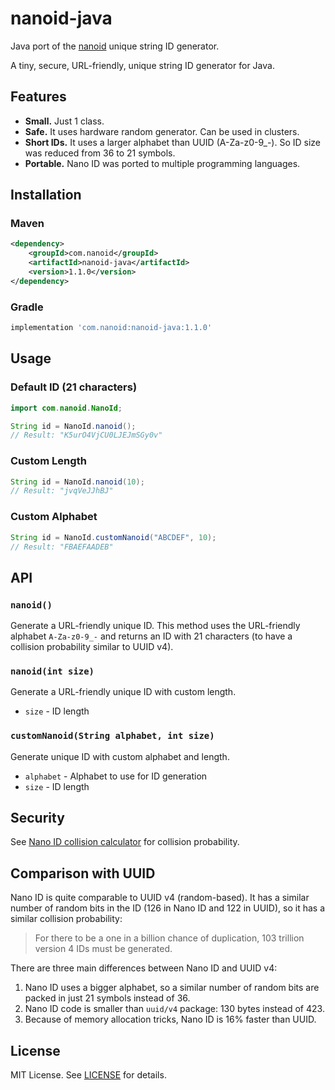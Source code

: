 # nanoid-java

Java port of the [nanoid](https://github.com/ai/nanoid) unique string ID generator.

A tiny, secure, URL-friendly, unique string ID generator for Java.

## Features

- **Small.** Just 1 class.
- **Safe.** It uses hardware random generator. Can be used in clusters.
- **Short IDs.** It uses a larger alphabet than UUID (A-Za-z0-9_-). So ID size was reduced from 36 to 21 symbols.
- **Portable.** Nano ID was ported to multiple programming languages.

## Installation

### Maven

```xml
<dependency>
    <groupId>com.nanoid</groupId>
    <artifactId>nanoid-java</artifactId>
    <version>1.1.0</version>
</dependency>
```

### Gradle

```gradle
implementation 'com.nanoid:nanoid-java:1.1.0'
```

## Usage

### Default ID (21 characters)

```java
import com.nanoid.NanoId;

String id = NanoId.nanoid();
// Result: "K5urO4VjCU0LJEJmSGy0v"
```

### Custom Length

```java
String id = NanoId.nanoid(10);
// Result: "jvqVeJJhBJ"
```

### Custom Alphabet

```java
String id = NanoId.customNanoid("ABCDEF", 10);
// Result: "FBAEFAADEB"
```

## API

### `nanoid()`

Generate a URL-friendly unique ID. This method uses the URL-friendly alphabet `A-Za-z0-9_-` and returns an ID with 21 characters (to have a collision probability similar to UUID v4).

### `nanoid(int size)`

Generate a URL-friendly unique ID with custom length.

- `size` - ID length

### `customNanoid(String alphabet, int size)`

Generate unique ID with custom alphabet and length.

- `alphabet` - Alphabet to use for ID generation
- `size` - ID length

## Security

See [Nano ID collision calculator](https://zelark.github.io/nano-id-cc/) for collision probability.

## Comparison with UUID

Nano ID is quite comparable to UUID v4 (random-based). It has a similar number of random bits in the ID (126 in Nano ID and 122 in UUID), so it has a similar collision probability:

> For there to be a one in a billion chance of duplication, 103 trillion version 4 IDs must be generated.

There are three main differences between Nano ID and UUID v4:

1. Nano ID uses a bigger alphabet, so a similar number of random bits are packed in just 21 symbols instead of 36.
2. Nano ID code is smaller than `uuid/v4` package: 130 bytes instead of 423.
3. Because of memory allocation tricks, Nano ID is 16% faster than UUID.

## License

MIT License. See [LICENSE](LICENSE) for details.
